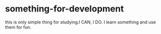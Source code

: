 # something-for-development
this is only simple thing for studying.I CAN, I DO.
I learn something and use them for fun.
